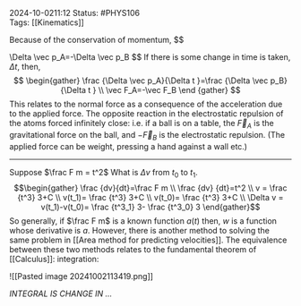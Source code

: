 2024-10-0211:12
Status: #PHYS106  
Tags: [[Kinematics]]

Because of the conservation of momentum, 
$$

\Delta \vec p_A=-\Delta \vec p_B
$$
If there is some change in time is taken, $\Delta t$, then,
$$ \begin{gather}
\frac {\Delta \vec p_A}{\Delta t }=\frac {\Delta \vec p_B}{\Delta t }
\\ \vec F_A=-\vec F_B
\end {gather} $$
This relates to the normal force as a consequence of the acceleration due to the applied force. The opposite reaction in the electrostatic repulsion of the atoms forced infinitely close: i.e. if a ball is on a table, the $\vec F_A$ is the gravitational force on the ball, and $-\vec F_B$ is the electrostatic repulsion. (The applied force can be weight, pressing a hand against a wall etc.)

--- 
Suppose $\frac F m = t^2$ What is $\Delta v$ from $t_0$ to $t_1$. 
$$\begin{gather}
\frac {dv}{dt}=\frac F m 
\\ \frac {dv} {dt}=t^2
\\ v = \frac {t^3} 3+C
\\ v(t_1)= \frac {t^3} 3+C 
\\ v(t_0)= \frac {t^3} 3+C 
\\ \Delta v = v(t_1)-v(t_0)= \frac {t^3_1} 3- \frac {t^3_0} 3
\end{gather}$$
So generally, if $\frac F m$ is a known function $a (t)$ then, $w$ is a function whose derivative is $a$. However, there is another method to solving the same problem in [[Area method for predicting velocities]].  The equivalence between these two methods relates to the fundamental theorem of [[Calculus]]: integration: 

![[Pasted image 20241002113419.png]]

*INTEGRAL IS CHANGE IN ...*